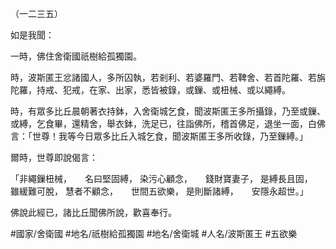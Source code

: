 （一二三五）

如是我聞：

一時，佛住舍衛國祇樹給孤獨園。

時，波斯匿王忿諸國人，多所囚執，若剎利、若婆羅門、若鞞舍、若首陀羅、若旃陀羅，持戒、犯戒，在家、出家，悉皆被錄，或鏁、或杻械、或以繩縛。

時，有眾多比丘晨朝著衣持鉢，入舍衛城乞食，聞波斯匿王多所攝錄，乃至或鏁、或縛，乞食畢，還精舍，舉衣鉢，洗足已，往詣佛所，稽首佛足，退坐一面，白佛言：「世尊！我等今日眾多比丘入城乞食，聞波斯匿王多所收錄，乃至鏁縛。」

爾時，世尊即說偈言：

「非繩鏁杻械，　　名曰堅固縛，
染污心顧念，　　錢財寶妻子，
是縛長且固，　　雖緩難可脫，
慧者不顧念，　　世間五欲樂，
是則斷諸縛，　　安隱永超世。」

佛說此經已，諸比丘聞佛所說，歡喜奉行。

#國家/舍衛國
#地名/祇樹給孤獨園
#地名/舍衛城
#人名/波斯匿王
#五欲樂
